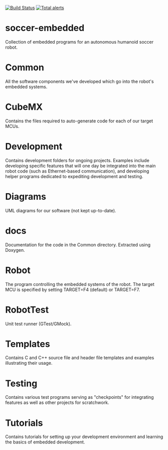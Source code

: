 [![Build Status](https://travis-ci.org/utra-robosoccer/soccer-embedded.svg?branch=master)](https://travis-ci.org/utra-robosoccer/soccer-embedded)
[![Total alerts](https://img.shields.io/lgtm/alerts/g/utra-robosoccer/soccer-embedded.svg?logo=lgtm&logoWidth=18)](https://lgtm.com/projects/g/utra-robosoccer/soccer-embedded/alerts/)

# soccer-embedded
Collection of embedded programs for an autonomous humanoid soccer robot.

# Common
All the software components we've developed which go into the robot's embedded systems.

# CubeMX
Contains the files required to auto-generate code for each of our target MCUs.

# Development
Contains development folders for ongoing projects. Examples include developing specific features that will one day be integrated into the main robot code (such as Ethernet-based communication), and developing helper programs dedicated to expediting development and testing.

# Diagrams
UML diagrams for our software (not kept up-to-date).

# docs
Documentation for the code in the Common directory. Extracted using Doxygen.

# Robot
The program controlling the embedded systems of the robot. The target MCU is specified by setting TARGET=F4 (default) or TARGET=F7.

# RobotTest
Unit test runner (GTest/GMock).

# Templates
Contains C and C++ source file and header file templates and examples illustrating their usage.

# Testing
Contains various test programs serving as "checkpoints" for integrating features as well as other projects for scratchwork.

# Tutorials
Contains tutorials for setting up your development environment and learning the basics of embedded development.
